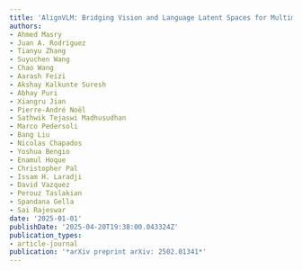 ```yaml
---
title: 'AlignVLM: Bridging Vision and Language Latent Spaces for Multimodal Understanding'
authors:
- Ahmed Masry
- Juan A. Rodriguez
- Tianyu Zhang
- Suyuchen Wang
- Chao Wang
- Aarash Feizi
- Akshay Kalkunte Suresh
- Abhay Puri
- Xiangru Jian
- Pierre-André Noël
- Sathwik Tejaswi Madhusudhan
- Marco Pedersoli
- Bang Liu
- Nicolas Chapados
- Yoshua Bengio
- Enamul Hoque
- Christopher Pal
- Issam H. Laradji
- David Vazquez
- Perouz Taslakian
- Spandana Gella
- Sai Rajeswar
date: '2025-01-01'
publishDate: '2025-04-20T19:38:00.043324Z'
publication_types:
- article-journal
publication: '*arXiv preprint arXiv: 2502.01341*'
---
```

